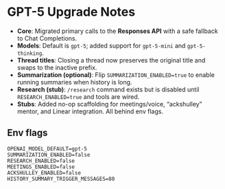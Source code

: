 # GPT-5 Upgrade Notes

- **Core**: Migrated primary calls to the **Responses API** with a safe fallback to Chat Completions.
- **Models**: Default is `gpt-5`; added support for `gpt-5-mini` and `gpt-5-thinking`.
- **Thread titles**: Closing a thread now preserves the original title and swaps to the inactive prefix.
- **Summarization (optional)**: Flip `SUMMARIZATION_ENABLED=true` to enable running summaries when history is long.
- **Research (stub)**: `/research` command exists but is disabled until `RESEARCH_ENABLED=true` and tools are wired.
- **Stubs**: Added no-op scaffolding for meetings/voice, “ackshulley” mentor, and Linear integration. All behind env flags.

## Env flags
```
OPENAI_MODEL_DEFAULT=gpt-5
SUMMARIZATION_ENABLED=false
RESEARCH_ENABLED=false
MEETINGS_ENABLED=false
ACKSHULLEY_ENABLED=false
HISTORY_SUMMARY_TRIGGER_MESSAGES=80
```
